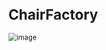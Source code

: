 # ChairFactory
![image](https://github.com/user-attachments/assets/970c1ada-48df-4f74-a186-66df3cb1cccb)
